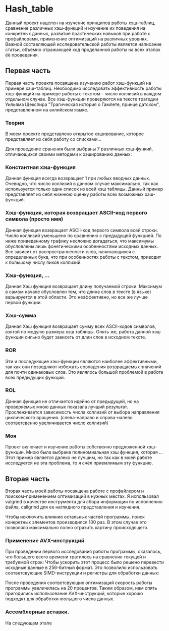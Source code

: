 # Hash_table
Данный проект нацелен на изучение принципов работы хэш-таблиц, сравнение различных хэш-функций и изучение их поведения на конкретных данных, развитие практических навыков при работе с профайлерами, применение оптимизаций на различных уровнях. Важной составляющей исследовательской работы является написание статьи, объёмно отражающей ход проделанной работы на всех этапах ёё проведения.

## Первая часть
Первая часть проекта посвящена изучению работ хэш-функций на примере хэш-таблиц. Необходимо исследовать эффективность работы хэш-функций на примере работы с текстом - число коллизий в каждом отдельном случае. Все хэш-функции проверяются на тексте трагедии Уильяма Шекспира "Трагическая история о Гамлете, принце датском", представленном на анлийском языке.

### Теория
В моем проекте представлено открытое хэширование, которое представляет из себя работу со списками...

Для проведение сранения были выбраны 7 различных хэш-функий, отличающихся своими методами к хэшированию данных:

### Константная хэш-функция
Данная функция всегда возвращает 1 при любых вводных данных. Очевидно, что число коллизий в данном случае максимально, так как используется только один список из всей хэш таблицы. Данный пример представляет из себя нижнюю оценку работы всех возможных хэш-функций.

### Хэш-функция, которая возвращает ASCII-код первого символа (просто имя)
Данная функция возвращает ASCII-код первого символа всей строки. Число коллизий уменьшено по сравнению с предыдущей функцией. По ниже приведенному графику несложно догадаться, что максимумы обусловлены лишь фонетическими особенностями исходных данных. Все зависит от распространнености слов, начинающихся с определенных букв, что при особенностях работы с текстом, приводит к большому числу пиков коллизий.

### Хэш-функция, ...
Данная Хэш функция возвращает длину получаемой строки. Максимум в самом начале обусловлен тем, что длина слов в тексте (в языке) варьируется в этой области. Это неэффективно, но все же лучше первой функции.  

### Хэш-сумма
Данная Хэш функция возвращает сумму всех ASCII-кодов символов, взятой по модулю размера хэш таблицы. Опять же, работа данной хэш функции сильно будет зависеть от длин слов в исходном тексте. 

### ROR
Эти и последующие хэш-функции являются наиболее эффективными, так как они позводляют избежать совпадения возвращаемых значений для почти одинаковых слов. Это являлось большой проблемой в работе всех предыдущих функций. 

### ROL
Данная функция не отличается идейно от предыдущей, но на проверяемых мною данных показала лучший результат. Прослеживается зависимость числа коллизий от выбора направления циклического вращения. (слева-направо и справа-налево соответсвенно увеличивается число коллизий)

### Моя
Проект включает и изучение работы собственно предложенной хэш-функции. Мною была выбрана полиномиальная хэш функция, которая ... Этот пример является далеко не лучшим, но так как в моей работе исследуется не эта проблема, то я счёл приемлимым эту функцию. 

## Вторая часть
Вторая часть моей работы посвящена работе с профайлером и поиском-применением оптимизаций в нужных местах. Я использовал valgrind в качестве инструмента для сбора информации по исполнению файла, callgrind для ее наглядного представления и изучения. 

Чтобы исключить влияние остальных частей программы, поиск конкретных элементов производился 100 раз. В этом случае это позволяло максимально полно отразить картину происходящего.

### Применение AVX-инструкций
При проведении первого исследования работы программы, оказалось, что большего всего времени тратилось на сравнение текущей и требуемой строк: 
Чтобы ускорить этот процесс было решено перевести исходные данные в 256-битный формат. Это позволило использовать соответсвующие SIMD-инструкции и регистры для обработки данных: 

После проведения соответсвующих оптимизаций скорость работы программы увеличилась на 20 процентов. Таким образом, нам опять пригодились использование AVX-инструкций, которые хорошо подходят для обработки юольшого числа данных.

### Ассемблерные вставки.
На следующем этапе


 